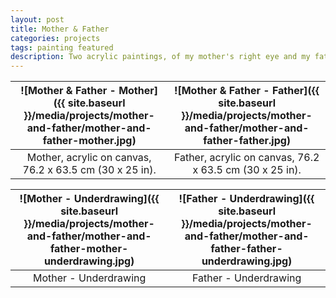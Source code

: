 ```yaml
---
layout: post
title: Mother & Father
categories: projects
tags: painting featured
description: Two acrylic paintings, of my mother's right eye and my father's left eye.
---
```


![Mother & Father - Mother]({{ site.baseurl }}/media/projects/mother-and-father/mother-and-father-mother.jpg) | ![Mother & Father - Father]({{ site.baseurl }}/media/projects/mother-and-father/mother-and-father-father.jpg)
:----------: | :----------:
Mother, acrylic on canvas, 76.2 x 63.5 cm (30 x 25 in). | Father, acrylic on canvas, 76.2 x 63.5 cm (30 x 25 in).

![Mother - Underdrawing]({{ site.baseurl }}/media/projects/mother-and-father/mother-and-father-mother-underdrawing.jpg) | ![Father - Underdrawing]({{ site.baseurl }}/media/projects/mother-and-father/mother-and-father-father-underdrawing.jpg)
:----------: | :----------:
Mother - Underdrawing | Father - Underdrawing
